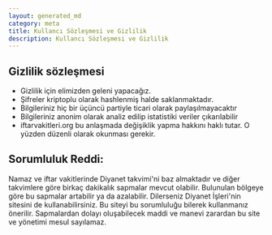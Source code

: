 ```yaml
---
layout: generated_md
category: meta
title: Kullancı Sözleşmesi ve Gizlilik
description: Kullancı Sözleşmesi ve Gizlilik
---
```


## Gizlilik sözleşmesi

* Gizlilik için elimizden geleni yapacağız.
* Şifreler kriptoplu olarak hashlenmiş halde saklanmaktadır.
* Bilgileriniz hiç bir üçüncü partiyle ticari olarak paylaşılmayacaktır
* Bilgileriniz anonim olarak analiz edilip istatistiki veriler çıkarılabilir
* iftarvakitleri.org bu anlaşmada değişiklik yapma hakkını haklı tutar. O yüzden düzenli olarak okunması gerekir.

## Sorumluluk Reddi:

Namaz ve iftar vakitlerinde Diyanet takvimi'ni baz almaktadır ve diğer takvimlere göre birkaç dakikalık sapmalar mevcut olabilir. Bulunulan bölgeye göre bu sapmalar artabilir ya da azalabilir. Dilerseniz Diyanet İşleri'nin sitesini de kullanabilirsiniz. Bu siteyi bu sorumluluğu bilerek kullanmanız önerilir. Sapmalardan dolayı oluşabilecek maddi ve manevi zarardan bu site ve yönetimi mesul sayılamaz.